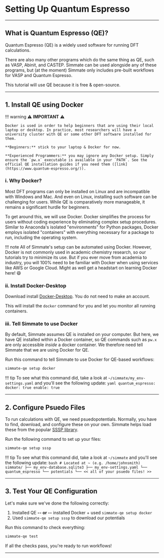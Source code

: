 # Setting Up Quantum Espresso

----------------------------------------------------------------------

## What is Quantum Espresso (QE)?

Quantum Espresso (QE) is a widely used software for running DFT calculations. 

There are also many other programs which do the same thing as QE, such as VASP, Abinit, and CASTEP. Simmate can be used alongside any of these programs, but (at the moment) Simmate only includes pre-built workflows for VASP and Quantum Espresso.

This tutorial will use QE because it is free & open-source.

----------------------------------------------------------------------

## 1. Install QE using Docker

!!! warning
    :warning: **IMPORTANT** :warning:

    Docker is used in order to help beginners that are using their local laptop or desktop. In practice, most researchers will have a university cluster with QE or some other DFT software installed for them. 
    
    **Beginners:** stick to your laptop & Docker for now.

    **Experienced Programmers:** you may ignore any Docker setup. Simply ensure the `pw.x` executable is available in your `PATH`. See the official QE installation guides if you need them ([link](https://www.quantum-espresso.org/)).

### i. Why Docker?

Most DFT programs can only be installed on Linux and are incompatible with Windows and Mac. And even on Linux, installing such software can be challenging for users. While QE is comparatively more manageable, it remains a significant hurdle for beginners.

To get around this, we will use Docker. Docker simplifies the process for users without coding experience by eliminating complex setup procedures. Similar to Anaconda's isolated "environments" for Python packages, Docker employs isolated "containers" with everything necessary for a package to run, including the operating system.

!!! note
    All of Simmate's setup can be automated using Docker. However, Docker is not commonly used in academic chemistry research, so our tutorials try to minimize its use. But if you ever move from academia to industry, you will 100% need to be familiar with Docker when using services like AWS or Google Cloud. Might as well get a headstart on learning Docker here! :smile:

### ii. Install Docker-Desktop

Download install [Docker-Desktop](https://www.docker.com/products/docker-desktop/). You do not need to make an account.

This will install the `docker` command for you and let you monitor all running containers.

### iii. Tell Simmate to use Docker

By default, Simmate assumes QE is installed on your computer. But here, we have QE installed within a Docker container, so QE commands such as `pw.x` are only accessible *inside* a docker container. We therefore need tell Simmate that we are using Docker for QE.

Run this command to tell Simmate to use Docker for QE-based workflows:
``` bash
simmate-qe setup docker
```

!!! tip
    To see what this command did, take a look at `~/simmate/my_env-settings.yaml` and you'll see the following update:
    ``` yaml
    quantum_espresso:
      docker: true
        enable: true
    ```

----------------------------------------------------------------------

## 2. Configure Psuedo Files

To run calculations with QE, we need psuedopotentials. Normally, you have to find, download, and configure these on your own. Simmate helps load these from the popular [SSSP library](https://www.materialscloud.org/discover/sssp/).

Run the following command to set up your files:
``` bash
simmate-qe setup sssp
```

!!! tip
    To see what this command did, take a look at `~/simmate` and you'll see the following update:
    ``` bash
    # Located at ~ (e.g. /home/johnsmith)
    simmate/
    ├── my_env-database.sqlite3
    ├── my_env-settings.yaml
    └── quantum_espresso
        └── potentials
            └── << all of your psuedo files! >>
    ```

----------------------------------------------------------------------

## 3. Test Your QE Configuration

Let's make sure we've done the following correctly:

1. Installed QE **-- or --** installed Docker + used `simmate-qe setup docker`
2. Used `simmate-qe setup sssp` to download our potentials

Run this command to check everything:

``` bash
simmate-qe test
```

If all the checks pass, you're ready to run workflows!

----------------------------------------------------------------------